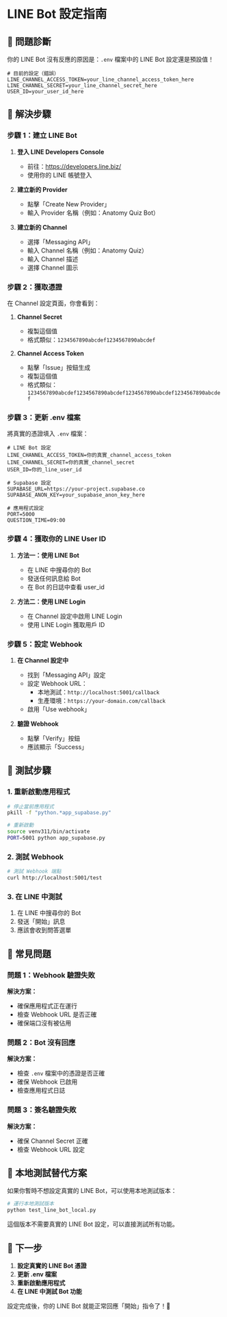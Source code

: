 # LINE Bot 設定指南

## 🚨 問題診斷

你的 LINE Bot 沒有反應的原因是：`.env` 檔案中的 LINE Bot 設定還是預設值！

```env
# 目前的設定（錯誤）
LINE_CHANNEL_ACCESS_TOKEN=your_line_channel_access_token_here
LINE_CHANNEL_SECRET=your_line_channel_secret_here
USER_ID=your_user_id_here
```

## 🔧 解決步驟

### 步驟 1：建立 LINE Bot

1. **登入 LINE Developers Console**
   - 前往：https://developers.line.biz/
   - 使用你的 LINE 帳號登入

2. **建立新的 Provider**
   - 點擊「Create New Provider」
   - 輸入 Provider 名稱（例如：Anatomy Quiz Bot）

3. **建立新的 Channel**
   - 選擇「Messaging API」
   - 輸入 Channel 名稱（例如：Anatomy Quiz）
   - 輸入 Channel 描述
   - 選擇 Channel 圖示

### 步驟 2：獲取憑證

在 Channel 設定頁面，你會看到：

1. **Channel Secret**
   - 複製這個值
   - 格式類似：`1234567890abcdef1234567890abcdef`

2. **Channel Access Token**
   - 點擊「Issue」按鈕生成
   - 複製這個值
   - 格式類似：`1234567890abcdef1234567890abcdef1234567890abcdef1234567890abcdef`

### 步驟 3：更新 .env 檔案

將真實的憑證填入 `.env` 檔案：

```env
# LINE Bot 設定
LINE_CHANNEL_ACCESS_TOKEN=你的真實_channel_access_token
LINE_CHANNEL_SECRET=你的真實_channel_secret
USER_ID=你的_line_user_id

# Supabase 設定
SUPABASE_URL=https://your-project.supabase.co
SUPABASE_ANON_KEY=your_supabase_anon_key_here

# 應用程式設定
PORT=5000
QUESTION_TIME=09:00
```

### 步驟 4：獲取你的 LINE User ID

1. **方法一：使用 LINE Bot**
   - 在 LINE 中搜尋你的 Bot
   - 發送任何訊息給 Bot
   - 在 Bot 的日誌中查看 user_id

2. **方法二：使用 LINE Login**
   - 在 Channel 設定中啟用 LINE Login
   - 使用 LINE Login 獲取用戶 ID

### 步驟 5：設定 Webhook

1. **在 Channel 設定中**
   - 找到「Messaging API」設定
   - 設定 Webhook URL：
     - 本地測試：`http://localhost:5001/callback`
     - 生產環境：`https://your-domain.com/callback`
   - 啟用「Use webhook」

2. **驗證 Webhook**
   - 點擊「Verify」按鈕
   - 應該顯示「Success」

## 🧪 測試步驟

### 1. 重新啟動應用程式

```bash
# 停止當前應用程式
pkill -f "python.*app_supabase.py"

# 重新啟動
source venv311/bin/activate
PORT=5001 python app_supabase.py
```

### 2. 測試 Webhook

```bash
# 測試 Webhook 端點
curl http://localhost:5001/test
```

### 3. 在 LINE 中測試

1. 在 LINE 中搜尋你的 Bot
2. 發送「開始」訊息
3. 應該會收到問答選單

## 🚨 常見問題

### 問題 1：Webhook 驗證失敗

**解決方案：**
- 確保應用程式正在運行
- 檢查 Webhook URL 是否正確
- 確保端口沒有被佔用

### 問題 2：Bot 沒有回應

**解決方案：**
- 檢查 `.env` 檔案中的憑證是否正確
- 確保 Webhook 已啟用
- 檢查應用程式日誌

### 問題 3：簽名驗證失敗

**解決方案：**
- 確保 Channel Secret 正確
- 檢查 Webhook URL 設定

## 📱 本地測試替代方案

如果你暫時不想設定真實的 LINE Bot，可以使用本地測試版本：

```bash
# 運行本地測試版本
python test_line_bot_local.py
```

這個版本不需要真實的 LINE Bot 設定，可以直接測試所有功能。

## 🎯 下一步

1. **設定真實的 LINE Bot 憑證**
2. **更新 .env 檔案**
3. **重新啟動應用程式**
4. **在 LINE 中測試 Bot 功能**

設定完成後，你的 LINE Bot 就能正常回應「開始」指令了！🎉 
